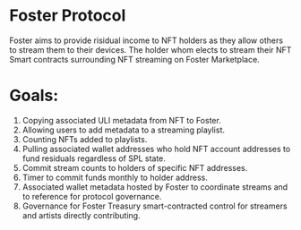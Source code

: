 # Foster Protocol

Foster aims to provide risidual income to NFT holders as they allow others to stream them to their devices. The holder whom elects to stream their NFT Smart contracts surrounding NFT streaming on Foster Marketplace. 

# Goals:

1. Copying associated ULI metadata from NFT to Foster.
2. Allowing users to add metadata to a streaming playlist.
3. Counting NFTs added to playlists.
4. Pulling associated wallet addresses who hold NFT account addresses to fund residuals regardless of SPL state.
5. Commit stream counts to holders of specific NFT addresses.
6. Timer to commit funds monthly to holder address.
7. Associated wallet metadata hosted by Foster to coordinate streams and to reference for protocol governance.
8. Governance for Foster Treasury smart-contracted control for streamers and artists directly contributing. 

# 
